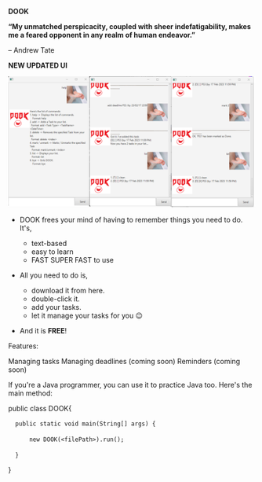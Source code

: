 **DOOK**


**“My unmatched perspicacity, coupled with sheer indefatigability, makes me a feared opponent in any realm of human endeavor.”**

– Andrew Tate


**NEW UPDATED UI**

![UI](DOOKui.png)


* DOOK frees your mind of having to remember things you need to do. It's,
  * text-based
  * easy to learn
  * FAST SUPER FAST to use

* All you need to do is,

  * download it from here.
  * double-click it.
  * add your tasks.
  * let it manage your tasks for you 😉

* And it is **FREE**!

Features:

Managing tasks
Managing deadlines (coming soon)
Reminders (coming soon)

If you're a Java programmer, you can use it to practice Java too. Here's the main method:

  public class DOOK{

      public static void main(String[] args) {

          new DOOK(<filePath>).run();

      }

  }
